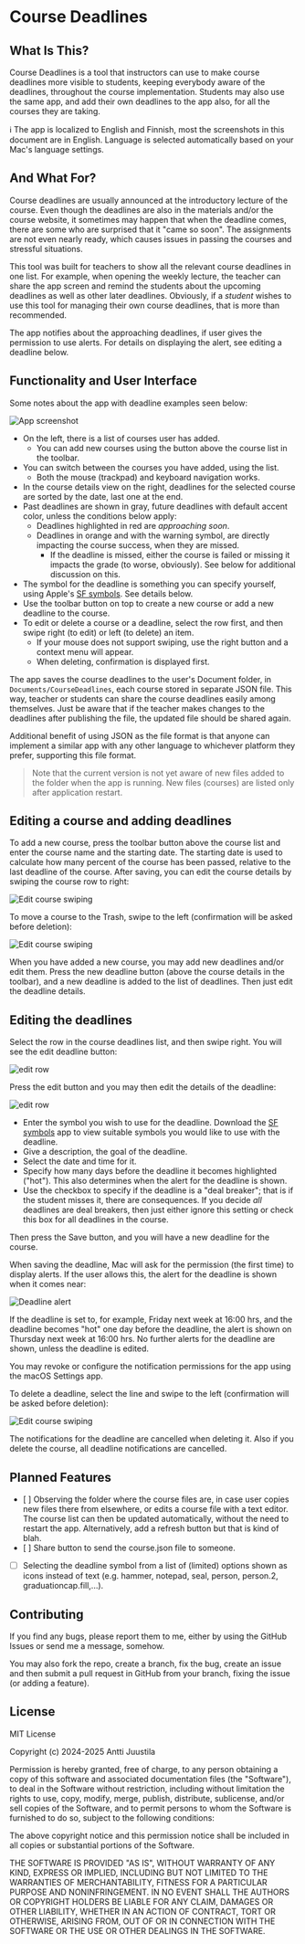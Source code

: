 # Course Deadlines

## What Is This?

Course Deadlines is a tool that instructors can use to make course deadlines more visible to students, keeping everybody aware of the deadlines, throughout the course implementation. Students may also use the same app, and add their own deadlines to the app also, for all the courses they are taking.

ℹ️ The app is localized to English and Finnish, most the screenshots in this document are in English. Language is selected automatically based on your Mac's language settings.

## And What For?

Course deadlines are usually announced at the introductory lecture of the course. Even though the deadlines are also in the materials and/or the course website, it sometimes may happen that when the deadline comes, there are some who are surprised that it "came so soon". The assignments are not even nearly ready, which causes issues in passing the courses and stressful situations.

This tool was built for teachers to show all the relevant course deadlines in one list. For example, when opening the weekly lecture, the teacher can share the app screen and remind the students about the upcoming deadlines as well as other later deadlines. Obviously, if a *student* wishes to use this tool for managing their own course deadlines, that is more than recommended.

The app notifies about the approaching deadlines, if user gives the permission to use alerts. For details on displaying the alert, see editing a deadline below.


## Functionality and User Interface

Some notes about the app with deadline examples seen below:

![App screenshot](images/mainview.png)

* On the left, there is a list of courses user has added.
  * You can add new courses using the button above the course list in the toolbar.
* You can switch between the courses you have added, using the list.
  * Both the mouse (trackpad) and keyboard navigation works.
* In the course details view on the right, deadlines for the selected course are sorted by the date, last one at the end.
* Past deadlines are shown in gray, future deadlines with default accent color, unless the conditions below apply:
  * Deadlines highlighted in red are *approaching soon*. 
  * Deadlines in orange and with the warning symbol, are directly impacting the course success, when they are missed.
    * If the deadline is missed, either the course is failed or missing it impacts the grade (to worse, obviously). See below for additional discussion on this.
* The symbol for the deadline is something you can specify yourself, using Apple's [SF symbols](https://developer.apple.com/sf-symbols/). See details below.
* Use the toolbar button on top to create a new course or add a new deadline to the course.
* To edit or delete a course or a deadline, select the row first, and then swipe right (to edit) or left (to delete) an item.
  * If your mouse does not support swiping, use the right button and a context menu will appear.
  * When deleting, confirmation is displayed first.

The app saves the course deadlines to the user's Document folder, in `Documents/CourseDeadlines`, each course stored in separate JSON file. This way, teacher or students can share the course deadlines easily among themselves. Just be aware that if the teacher makes changes to the deadlines after publishing the file, the updated file should be shared again.

Additional benefit of using JSON as the file format is that anyone can implement a similar app with any other language to whichever platform they prefer, supporting this file format.

> Note that the current version is not yet aware of new files added to the folder when the app is running. New files (courses) are listed only after application restart.
 

## Editing a course and adding deadlines

To add a new course, press the toolbar button above the course list and enter the course name and the starting date. The starting date is used to calculate how many percent of the course has been passed, relative to the last deadline of the course. After saving, you can edit the course details by swiping the course row to right:

![Edit course swiping](images/edit-course-swipe.png)

To move a course to the Trash, swipe to the left (confirmation will be asked before deletion):

![Edit course swiping](images/delete-course-swipe.png)

When you have added a new course, you may add new deadlines and/or edit them. Press the new deadline button (above the course details in the toolbar), and a new deadline is added to the list of deadlines. Then just edit the deadline details.


## Editing the deadlines 

Select the row in the course deadlines list, and then swipe right. You will see the edit deadline button:

![edit row](images/edit-deadline-swipe.png)

Press the edit button and you may then edit the details of the deadline:

![edit row](images/edit-deadline.png)

* Enter the symbol you wish to use for the deadline. Download the [SF symbols](https://developer.apple.com/sf-symbols/) app to view suitable symbols you would like to use with the deadline.
* Give a description, the goal of the deadline.
* Select the date and time for it.
* Specify how many days before the deadline it becomes highlighted ("hot"). This also determines when the alert for the deadline is shown.
* Use the checkbox to specify if the deadline is a "deal breaker"; that is if the student misses it, there are consequences. If you decide *all* deadlines are deal breakers, then just either ignore this setting or check this box for all deadlines in the course.

Then press the Save button, and you will have a new deadline for the course.

When saving the deadline, Mac will ask  for the permission (the first time) to display alerts. If the user allows this, the alert for the deadline is shown when it comes near:

![Deadline alert](images/deadline-notification.png)
 
If the deadline is set to, for example, Friday next week at 16:00 hrs, and the deadline becomes "hot" one day before the deadline, the alert is shown on Thursday next week at 16:00 hrs. No further alerts for the deadline are shown, unless the deadline is edited.

You may revoke or configure the notification permissions for the app using the macOS Settings app.

To delete a deadline, select the line and swipe to the left (confirmation will be asked before deletion):

![Edit course swiping](images/delete-deadline-swipe.png)

The notifications for the deadline are cancelled when deleting it. Also if you delete the course, all deadline notifications are cancelled.


## Planned Features

- [ ] Observing the folder where the course files are, in case user copies new files there from elsewhere, or edits a course file with a text editor. The course list can then be updated automatically, without the need to restart the app. Alternatively, add a refresh button but that is kind of blah.
- [ ] Share button to send the course.json file to someone.
- [ ] Selecting the deadline symbol from a list of (limited) options shown as icons instead of text (e.g. hammer, notepad, seal, person, person.2, graduationcap.fill,...).


## Contributing

If you find any bugs, please report them to me, either by using the GitHub Issues or send me a message, somehow. 

You may also fork the repo, create a branch, fix the bug, create an issue and then submit a pull request in GitHub from your branch, fixing the issue (or adding a feature).

## License

MIT License 

Copyright (c) 2024-2025 Antti Juustila

Permission is hereby granted, free of charge, to any person obtaining a copy
of this software and associated documentation files (the "Software"), to deal
in the Software without restriction, including without limitation the rights
to use, copy, modify, merge, publish, distribute, sublicense, and/or sell
copies of the Software, and to permit persons to whom the Software is
furnished to do so, subject to the following conditions:

The above copyright notice and this permission notice shall be included in all
copies or substantial portions of the Software.

THE SOFTWARE IS PROVIDED "AS IS", WITHOUT WARRANTY OF ANY KIND, EXPRESS OR
IMPLIED, INCLUDING BUT NOT LIMITED TO THE WARRANTIES OF MERCHANTABILITY,
FITNESS FOR A PARTICULAR PURPOSE AND NONINFRINGEMENT. IN NO EVENT SHALL THE
AUTHORS OR COPYRIGHT HOLDERS BE LIABLE FOR ANY CLAIM, DAMAGES OR OTHER
LIABILITY, WHETHER IN AN ACTION OF CONTRACT, TORT OR OTHERWISE, ARISING FROM,
OUT OF OR IN CONNECTION WITH THE SOFTWARE OR THE USE OR OTHER DEALINGS IN THE
SOFTWARE.
